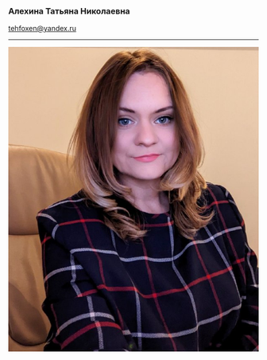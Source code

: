 
### Алехина Татьяна Николаевна
tehfoxen@yandex.ru
***
 
![фото](
https://github.com/Tehfoxen2019/about_me/blob/main/bce3270f-d34d-4d7f-ad81-814dff7d4f9b%20(1).png )


